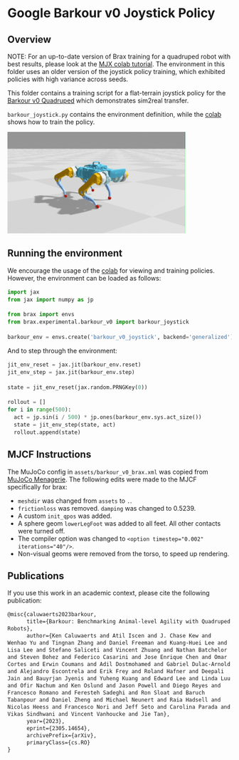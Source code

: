 # Google Barkour v0 Joystick Policy

## Overview

NOTE: For an up-to-date version of Brax training for a quadruped robot with best results, please look at the [MJX colab tutorial](https://colab.research.google.com/github/google-deepmind/mujoco/blob/main/mjx/tutorial.ipynb). The environment in this folder uses an older version of the joystick policy training, which exhibited policies with high variance across seeds.

This folder contains a training script for a flat-terrain joystick policy for the [Barkour v0 Quadruped](https://ai.googleblog.com/2023/05/barkour-benchmarking-animal-level.html) which demonstrates sim2real transfer.

`barkour_joystick.py` contains the environment definition, while the [colab](https://colab.research.google.com/github/google/brax/blob/main/brax/experimental/barkour_v0/barkour_v0_joystick.ipynb) shows how to train the policy.

<p float="left">
  <img src="assets/joystick.gif" width="400">
</p>

## Running the environment

We encourage the usage of the [colab](https://colab.research.google.com/github/google/brax/blob/main/brax/experimental/barkour_v0/barkour_v0_joystick.ipynb) for viewing and training policies. However, the environment can be loaded as follows:

```python
import jax
from jax import numpy as jp

from brax import envs
from brax.experimental.barkour_v0 import barkour_joystick

barkour_env = envs.create('barkour_v0_joystick', backend='generalized')
```

And to step through the environment:

```python
jit_env_reset = jax.jit(barkour_env.reset)
jit_env_step = jax.jit(barkour_env.step)

state = jit_env_reset(jax.random.PRNGKey(0))

rollout = []
for i in range(500):
  act = jp.sin(i / 500) * jp.ones(barkour_env.sys.act_size())
  state = jit_env_step(state, act)
  rollout.append(state)
```

## MJCF Instructions

The MuJoCo config in `assets/barkour_v0_brax.xml` was copied from [MuJoCo Menagerie](https://github.com/google-deepmind/mujoco_menagerie/tree/main/google_barkour_v0). The following edits were made to the MJCF specifically for brax:

* `meshdir` was changed from `assets` to `.`.
* `frictionloss` was removed. `damping` was changed to 0.5239.
* A custom `init_qpos` was added.
* A sphere geom `lowerLegFoot` was added to all feet. All other contacts were turned off.
* The compiler option was changed to `<option timestep="0.002" iterations="40"/>`.
* Non-visual geoms were removed from the torso, to speed up rendering.

## Publications

If you use this work in an academic context, please cite the following publication:

    @misc{caluwaerts2023barkour,
          title={Barkour: Benchmarking Animal-level Agility with Quadruped Robots},
          author={Ken Caluwaerts and Atil Iscen and J. Chase Kew and Wenhao Yu and Tingnan Zhang and Daniel Freeman and Kuang-Huei Lee and Lisa Lee and Stefano Saliceti and Vincent Zhuang and Nathan Batchelor and Steven Bohez and Federico Casarini and Jose Enrique Chen and Omar Cortes and Erwin Coumans and Adil Dostmohamed and Gabriel Dulac-Arnold and Alejandro Escontrela and Erik Frey and Roland Hafner and Deepali Jain and Bauyrjan Jyenis and Yuheng Kuang and Edward Lee and Linda Luu and Ofir Nachum and Ken Oslund and Jason Powell and Diego Reyes and Francesco Romano and Feresteh Sadeghi and Ron Sloat and Baruch Tabanpour and Daniel Zheng and Michael Neunert and Raia Hadsell and Nicolas Heess and Francesco Nori and Jeff Seto and Carolina Parada and Vikas Sindhwani and Vincent Vanhoucke and Jie Tan},
          year={2023},
          eprint={2305.14654},
          archivePrefix={arXiv},
          primaryClass={cs.RO}
    }